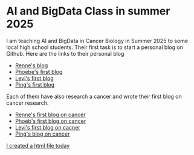 # AI and BigData Class in summer 2025
I am teaching AI and BigData in Cancer Biology in Summer 2025 to some local high school students. Their first task is to start a personal blog on Github. 
Here are the links to their personal blog
<br>
- [Renne's blog](https://rwang08.github.io/) 
- [Phoebe's first blog](https://phoebe-miao.github.io/2025/07/08/Phoebe's-First-Blog.html)
- [Levi's first blog ](https://levilei320.github.io/2025/07/08/blog-post-title-from-file-name.html)
- [Ping's first blog](https://pingery.github.io/2025/07/08/my-first-blog.html) 

Each of them have also research a cancer and wrote their first blog on cancer research.
- [Renne's first blog on cancer](https://rwang08.github.io/2025/07/08/cancer-post.html)
- [Phoeb's first blog on cancer](https://phoebe-miao.github.io/2025/07/08/Looking-into-Leukemia.html)
- [Levi's first blog on cacner](https://levilei320.github.io/2025/07/08/prostate-cancer.html)
- [Ping's blog on cancer](https://pingery.github.io/2025/07/08/my-cancer-research.html)

  
[I created a html file today](https://yongmeiwang.github.io/summer2025.html)
